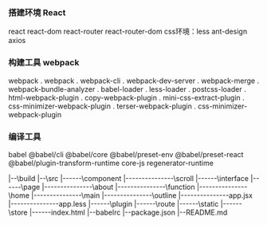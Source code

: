 ### 搭建环境 React
react
react-dom
react-router
react-router-dom
css环境：less
ant-design
axios

### 构建工具 webpack
webpack
. webpack
. webpack-cli
. webpack-dev-server
. webpack-merge
. webpack-bundle-analyzer
. babel-loader
. less-loader
. postcss-loader
. html-webpack-plugin
. copy-webpack-plugin
. mini-css-extract-plugin
. css-minimizer-webpack-plugin
. terser-webpack-plugin
. css-minimizer-webpack-plugin

### 编译工具
babel
@babel/cli
@babel/core
@babel/preset-env
@babel/preset-react
@babel/plugin-transform-runtime
core-js
regenerator-runtime



|--\build
|--\src
|------\component
|---------------\scroll
|------\interface
|------\page
|---------------\about
|---------------\function
|---------------\home
|---------------\main
|---------------\outline
|---------------app.jsx
|---------------app.less
|------\plugin
|------\route
|------\static
|------\store
|------index.html
|--babelrc
|--package.json
|--README.md